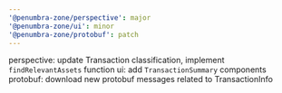 ```yaml
---
'@penumbra-zone/perspective': major
'@penumbra-zone/ui': minor
'@penumbra-zone/protobuf': patch
---
```


perspective: update Transaction classification, implement `findRelevantAssets` function
ui: add `TransactionSummary` components
protobuf: download new protobuf messages related to TransactionInfo
